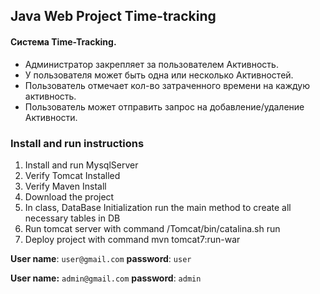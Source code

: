 Java Web Project Time-tracking
-------------------------------


#### **Система Time-Tracking.**
   - Администратор закрепляет за пользователем Активность.
   - У пользователя может быть одна или несколько Активностей.
   - Пользователь отмечает кол-во затраченного времени на каждую активность.
   - Пользователь может отправить запрос на добавление/удаление Активности.

### Install and run instructions

1. Install and run MysqlServer
2. Verify Tomcat Installed
3. Verify Maven Install
4. Download the project
5. In class, DataBase Initialization run the main method to create all necessary tables in DB
6. Run tomcat server with command /Tomcat/bin/catalina.sh run
7. Deploy project with command mvn tomcat7:run-war

**User name**: `user@gmail.com` **password**: `user` 

**User name:**  `admin@gmail.com` **password**: `admin`


